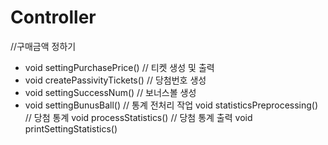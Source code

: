# Controller
//구매금액 정하기
* void settingPurchasePrice()
// 티켓 생성 및 출력
* void createPassivityTickets()
// 당첨번호 생성
* void settingSuccessNum()
// 보너스볼 생성
* void settingBunusBall() 
// 통계 전처리 작업
void statisticsPreprocessing()
// 당첨 통계
void processStatistics()
// 당첨 통계 출력
void printSettingStatistics()
